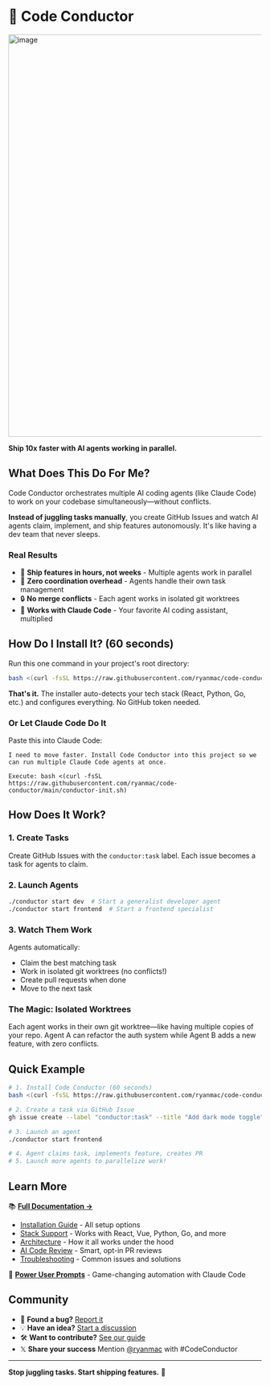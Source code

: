 # 🎼 Code Conductor

<img width="800" height="800" alt="image" src="https://github.com/user-attachments/assets/be1b47d2-8384-4012-b437-4d8316eaf9f7" />

**Ship 10x faster with AI agents working in parallel.**

## What Does This Do For Me?

Code Conductor orchestrates multiple AI coding agents (like Claude Code) to work on your codebase simultaneously—without conflicts. 

**Instead of juggling tasks manually**, you create GitHub Issues and watch AI agents claim, implement, and ship features autonomously. It's like having a dev team that never sleeps.

### Real Results
- 🚀 **Ship features in hours, not weeks** - Multiple agents work in parallel
- 🎯 **Zero coordination overhead** - Agents handle their own task management
- 🔒 **No merge conflicts** - Each agent works in isolated git worktrees
- 🤖 **Works with Claude Code** - Your favorite AI coding assistant, multiplied

## How Do I Install It? (60 seconds)

Run this one command in your project's root directory:

```bash
bash <(curl -fsSL https://raw.githubusercontent.com/ryanmac/code-conductor/main/conductor-init.sh)
```

**That's it.** The installer auto-detects your tech stack (React, Python, Go, etc.) and configures everything. No GitHub token needed.

### Or Let Claude Code Do It
Paste this into Claude Code:
```
I need to move faster. Install Code Conductor into this project so we can run multiple Claude Code agents at once.

Execute: bash <(curl -fsSL https://raw.githubusercontent.com/ryanmac/code-conductor/main/conductor-init.sh)
```

## How Does It Work?

### 1. Create Tasks
Create GitHub Issues with the `conductor:task` label. Each issue becomes a task for agents to claim.

### 2. Launch Agents
```bash
./conductor start dev  # Start a generalist developer agent
./conductor start frontend  # Start a frontend specialist
```

### 3. Watch Them Work
Agents automatically:
- Claim the best matching task
- Work in isolated git worktrees (no conflicts!)
- Create pull requests when done
- Move to the next task

### The Magic: Isolated Worktrees
Each agent works in their own git worktree—like having multiple copies of your repo. Agent A can refactor the auth system while Agent B adds a new feature, with zero conflicts.

## Quick Example

```bash
# 1. Install Code Conductor (60 seconds)
bash <(curl -fsSL https://raw.githubusercontent.com/ryanmac/code-conductor/main/conductor-init.sh)

# 2. Create a task via GitHub Issue
gh issue create --label "conductor:task" --title "Add dark mode toggle"

# 3. Launch an agent
./conductor start frontend

# 4. Agent claims task, implements feature, creates PR
# 5. Launch more agents to parallelize work!
```

## Learn More

📚 **[Full Documentation →](docs/)**
- [Installation Guide](docs/INSTALLATION.md) - All setup options
- [Stack Support](docs/STACK_SUPPORT.md) - Works with React, Vue, Python, Go, and more
- [Architecture](docs/ARCHITECTURE.md) - How it all works under the hood
- [AI Code Review](docs/AI_CODE_REVIEW.md) - Smart, opt-in PR reviews
- [Troubleshooting](docs/TROUBLESHOOTING.md) - Common issues and solutions

🚀 **[Power User Prompts](CLAUDE_CODE_PROMPT.md)** - Game-changing automation with Claude Code

## Community

- 🐛 **Found a bug?** [Report it](https://github.com/ryanmac/code-conductor/issues)
- 💡 **Have an idea?** [Start a discussion](https://github.com/ryanmac/code-conductor/discussions)
- 🛠️ **Want to contribute?** [See our guide](.github/CONTRIBUTING.md)
- 𝕏 **Share your success** Mention [@ryanmac](https://x.com/ryanmac) with #CodeConductor

---

**Stop juggling tasks. Start shipping features.** 🎼
